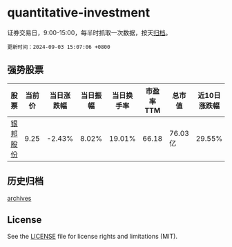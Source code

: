 # quantitative-investment

证券交易日，9:00-15:00，每半时抓取一次数据，按天[归档](archives)。

`更新时间：2024-09-03 15:07:06 +0800`

## 强势股票

|股票|当前价|当日涨跌幅|当日振幅|当日换手率|市盈率TTM|总市值|近10日涨跌幅|
|----|----|----|----|----|----|----|----|
|[银邦股份](https://xueqiu.com/S/SZ300337)|9.25|-2.43%|8.02%|19.01%|66.18|76.03亿|29.55%|

## 历史归档

[archives](archives)

## License

See the [LICENSE](LICENSE) file for license rights and limitations (MIT).